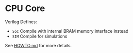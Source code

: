 # CPU Core

Verilog Defines:
- `SoC` Compile with internal BRAM memory interface instead
- `SIM` Compile for simulations

See [HOWTO.md](HOWTO.md) for more details.
